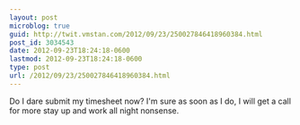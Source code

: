 ```yaml
---
layout: post
microblog: true
guid: http://twit.vmstan.com/2012/09/23/250027846418960384.html
post_id: 3034543
date: 2012-09-23T18:24:18-0600
lastmod: 2012-09-23T18:24:18-0600
type: post
url: /2012/09/23/250027846418960384.html
---
```

Do I dare submit my timesheet now? I'm sure as soon as I do, I will get a call for more stay up and work all night nonsense.
